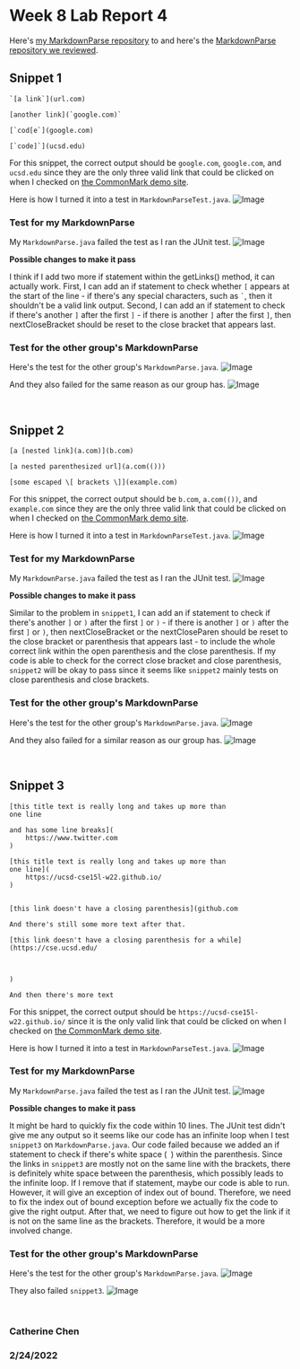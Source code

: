 # Week 8 Lab Report 4
Here's [my MarkdownParse repository](https://github.com/CATHCHEN014/markdown-parse)
to and here's the [MarkdownParse repository we reviewed](https://github.com/sallada1/markdown-parse).

## Snippet 1
```
`[a link`](url.com)

[another link](`google.com)`

[`cod[e`](google.com)

[`code]`](ucsd.edu)
```
For this snippet, the correct output should be ```google.com```, 
```google.com```, and ```ucsd.edu``` since they are the only three 
valid link that could be clicked on when I checked on 
[the CommonMark demo site](https://spec.commonmark.org/dingus/).

Here is how I turned it into a test in ```MarkdownParseTest.java```.
![Image](snippet1My.png)

### Test for my MarkdownParse
My ```MarkdownParse.java``` failed the test as I ran the JUnit test.
![Image](snippet1fail.png)

**Possible changes to make it pass**

I think if I add two more if statement within the getLinks() method, it can 
actually work. First, I can add an if statement to check whether ```[``` appears 
at the start of the line - if there's any special characters, such as ``` ` ```, 
then it shouldn't be a valid link output. Second, I can add an if statement to check 
if there's another ```]``` after the first ```]``` - if there is another ```]``` after the first 
```]```, then nextCloseBracket should be reset to the close bracket that appears last.

### Test for the other group's MarkdownParse
Here's the test for the other group's ```MarkdownParse.java```.
![Image](snippet1O.png)

And they also failed for the same reason as our group has.
![Image](snippet1OF.png)


<br/>

## Snippet 2
```
[a [nested link](a.com)](b.com)

[a nested parenthesized url](a.com(()))

[some escaped \[ brackets \]](example.com)
```
For this snippet, the correct output should be ```b.com```, 
```a.com(())```, and ```example.com``` since they are the only three 
valid link that could be clicked on when I checked on 
[the CommonMark demo site](https://spec.commonmark.org/dingus/).

Here is how I turned it into a test in ```MarkdownParseTest.java```.
![Image](snippet2My.png)

### Test for my MarkdownParse
My ```MarkdownParse.java``` failed the test as I ran the JUnit test.
![Image](snippet2fail.png)

**Possible changes to make it pass**

Similar to the problem in ```snippet1```, I can add an if statement to check 
if there's another ```]``` or ```)``` after the first ```]``` 
or ```)``` - if there is another ```]``` or ```)``` after the first 
```]``` or ```)```, then nextCloseBracket or the nextCloseParen 
should be reset to the close bracket or parenthesis that appears last - 
to include the whole correct link within the open parenthesis and the close parenthesis.
If my code is able to check for the correct close bracket and close parenthesis, ```snippet2``` 
will be okay to pass since it seems like ```snippet2``` mainly tests on close parenthesis and 
close brackets.

### Test for the other group's MarkdownParse
Here's the test for the other group's ```MarkdownParse.java```.
![Image](snippet2O.png)

And they also failed for a similar reason as our group has.
![Image](snippet2OF.png)

<br/>

## Snippet 3
```
[this title text is really long and takes up more than 
one line

and has some line breaks](
    https://www.twitter.com
)

[this title text is really long and takes up more than 
one line](
    https://ucsd-cse15l-w22.github.io/
)


[this link doesn't have a closing parenthesis](github.com

And there's still some more text after that.

[this link doesn't have a closing parenthesis for a while](https://cse.ucsd.edu/



)

And then there's more text
```

For this snippet, the correct output should be ```https://ucsd-cse15l-w22.github.io/``` 
since it is the only valid link that could be clicked on when I checked on 
[the CommonMark demo site](https://spec.commonmark.org/dingus/).

Here is how I turned it into a test in ```MarkdownParseTest.java```.
![Image](snippet3My.png)

### Test for my MarkdownParse
My ```MarkdownParse.java``` failed the test as I ran the JUnit test.
![Image](snippet3fail.png)

**Possible changes to make it pass**

It might be hard to quickly fix the code within 10 lines. 
The JUnit test didn't give me any output so it seems like our code has an infinite loop 
when I test ```snippet3``` on ```MarkdownParse.java```. Our code failed because we added an 
if statement to check if there's white space (``` ```) within the parenthesis. Since the links in 
```snippet3``` are mostly not on the same line with the brackets, there is definitely white space 
between the parenthesis, which possibly leads to the infinite loop. If I remove that if statement, 
maybe our code is able to run. However, it will give an exception of index out of bound. Therefore, 
we need to fix the index out of bound exception before we actually fix the code to give the right 
output. After that, we need to figure out how to get the link if it is not on the same line as 
the brackets. Therefore, it would be a more involved change.

### Test for the other group's MarkdownParse
Here's the test for the other group's ```MarkdownParse.java```.
![Image](snippet3O.png)

They also failed ```snippet3```.
![Image](snippet3OF.png)


<br/>

### Catherine Chen
### 2/24/2022
